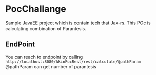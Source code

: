 # PocChallange

Sample JavaEE project which is contain tech that Jax-rs. This POc is calculating combination of Parantesis. 

## EndPoint
You can reach to endpoint by calling `http://localhost:8080/AkinPocRest/rest/calculate/@pathParam` @pathParam can get number of parantesis
